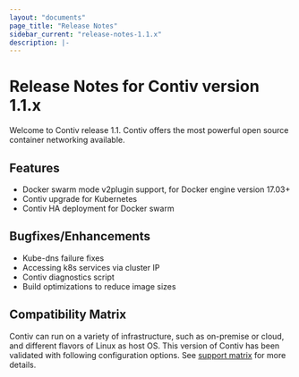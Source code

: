 ```yaml
---
layout: "documents"
page_title: "Release Notes"
sidebar_current: "release-notes-1.1.x"
description: |-
---
```


# Release Notes for Contiv version 1.1.x

Welcome to Contiv release 1.1. Contiv offers the most powerful open source container networking available. 

## Features

  - Docker swarm mode v2plugin support, for Docker engine version 17.03+
  - Contiv upgrade for Kubernetes
  - Contiv HA deployment for Docker swarm

## Bugfixes/Enhancements

  - Kube-dns failure fixes
  - Accessing k8s services via cluster IP
  - Contiv diagnostics script
  - Build optimizations to reduce image sizes

## Compatibility Matrix
Contiv can run on a variety of infrastructure, such as
on-premise or cloud, and different flavors of Linux as host
OS. This version of Contiv has been validated with following
configuration options. See [support
matrix](/documents/support/supportmatrix/v11x.html) for more
details.
